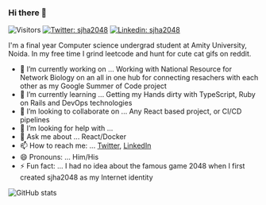 ### Hi there 👋
![Visitors](https://visitor-badge.glitch.me/badge?page_id=sjha2048)
[![Twitter: sjha2048](https://img.shields.io/twitter/follow/sjha2048?style=social)](https://twitter.com/sjha2048)
[![Linkedin: sjha2048](https://img.shields.io/badge/-sjha2048-blue?style=flat-square&logo=Linkedin&logoColor=white&link=https://www.linkedin.com/in/sjha2048/)](https://www.linkedin.com/in/sjha2048/)


I'm a final year Computer science undergrad student at Amity University, Noida. 
In my free time I grind leetcode and hunt for cute cat gifs on reddit.

- 🔭 I’m currently working on ... Working with National Resource for Network Biology on an all in one hub for connecting resachers with each other as my Google Summer of Code project 
- 🌱 I’m currently learning ... Getting my Hands dirty with TypeScript, Ruby on Rails and DevOps technologies 
- 👯 I’m looking to collaborate on ... Any React based project, or CI/CD pipelines
- 🤔 I’m looking for help with ... 
- 💬 Ask me about ... React/Docker
- 📫 How to reach me: ... [Twitter](https://twitter.com/sjha2048), [LinkedIn](https://www.linkedin.com/in/sjha2048/)
- 😄 Pronouns: ... Him/His
- ⚡ Fun fact: ... I had no idea about the famous game 2048 when I first created sjha2048 as my Internet identity 


![GitHub stats](https://github-readme-stats.vercel.app/api?username=sjha2048&show_icons=true&hide_border=true)

